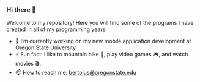 ### Hi there 👋

<!--
**stevenbertolucci/stevenbertolucci** is a ✨ _special_ ✨ repository because its `README.md` (this file) appears on your GitHub profile.

Here are some ideas to get you started:

- 🔭 I’m currently working on ...
- 🌱 I’m currently learning ...
- 👯 I’m looking to collaborate on ...
- 🤔 I’m looking for help with ...
- 💬 Ask me about ...
- 📫 How to reach me: ...
- 😄 Pronouns: ...
- ⚡ Fun fact: ...
-->
Welcome to my repository! Here you will find some of the programs I have created in all of my programming years. 
- 🔭 I’m currently working on my new mobile application development at Oregon State University
- ⚡ Fun fact: I like to mountain bike 🚵, play video games 🎮, and watch movies 🎬. 
- 📫 How to reach me: bertolus@oregonstate.edu

